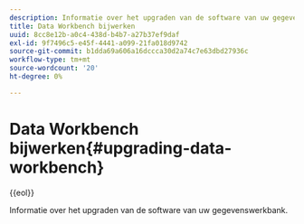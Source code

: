 ```yaml
---
description: Informatie over het upgraden van de software van uw gegevenswerkbank.
title: Data Workbench bijwerken
uuid: 8cc8e12b-a0c4-438d-b4b7-a27b37ef9daf
exl-id: 9f7496c5-e45f-4441-a099-21fa018d9742
source-git-commit: b1dda69a606a16dccca30d2a74c7e63dbd27936c
workflow-type: tm+mt
source-wordcount: '20'
ht-degree: 0%

---
```


# Data Workbench bijwerken{#upgrading-data-workbench}

{{eol}}

Informatie over het upgraden van de software van uw gegevenswerkbank.
